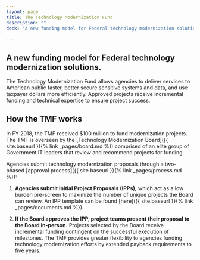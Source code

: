 ```yaml
---
layout: page
title: The Technology Modernization Fund
description: ""
deck: 'A new funding model for Federal technology modernization solutions.'

---
```


## A new funding model for Federal technology modernization solutions.

The Technology Modernization Fund allows agencies to deliver services to American public faster, better secure sensitive systems and data, and use taxpayer dollars more efficiently. Approved projects receive incremental funding and technical expertise to ensure project success. 


## How the TMF works

In FY 2018, the TMF received $100 million to fund modernization projects. The TMF is overseen by the [Technology Modernization Board]({{ site.baseurl }}{% link _pages/board.md %}) comprised of an elite group of Government IT leaders that review and recommend projects for funding. 

Agencies submit technology modernization proposals through a two-phased [approval process]({{ site.baseurl }}{% link _pages/process.md %}): 

1. **Agencies submit Initial Project Proposals (IPPs),** which act as a low burden pre-screen to maximize the number of unique projects the Board can review. An IPP template can be found [here]({{ site.baseurl }}{% link _pages/documents.md %}).

2. **If the Board approves the IPP, project teams present their proposal to the Board in-person.** Projects selected by the Board receive incremental funding contingent on the successful execution of milestones. The TMF provides greater flexibility to agencies funding technology modernization efforts by extended payback requirements to five years. 
